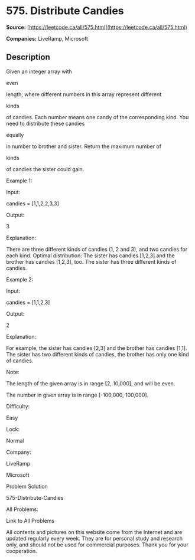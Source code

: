 # 575. Distribute Candies

**Source:** [https://leetcode.ca/all/575.html](https://leetcode.ca/all/575.html)

**Companies:** LiveRamp, Microsoft

## Description

Given an integer array with

even

length, where different numbers in this array represent
    different

kinds

of candies. Each number means one candy of the corresponding kind. You
    need to distribute these candies

equally

in number to brother and sister. Return the
    maximum number of

kinds

of candies the sister could gain.

Example 1:

Input:

candies = [1,1,2,2,3,3]

Output:

3

Explanation:

There are three different kinds of candies (1, 2 and 3), and two candies for each kind.
Optimal distribution: The sister has candies [1,2,3] and the brother has candies [1,2,3], too.
The sister has three different kinds of candies.

Example 2:

Input:

candies = [1,1,2,3]

Output:

2

Explanation:

For example, the sister has candies [2,3] and the brother has candies [1,1].
The sister has two different kinds of candies, the brother has only one kind of candies.

Note:

The length of the given array is in range [2, 10,000], and will be even.

The number in given array is in range [-100,000, 100,000].

Difficulty:

Easy

Lock:

Normal

Company:

LiveRamp

Microsoft

Problem Solution

575-Distribute-Candies

All Problems:

Link to All Problems

All contents and pictures on this website come from the Internet and are updated regularly every week. They are for personal study and research only, and should not be used for commercial purposes. Thank you for your cooperation.

